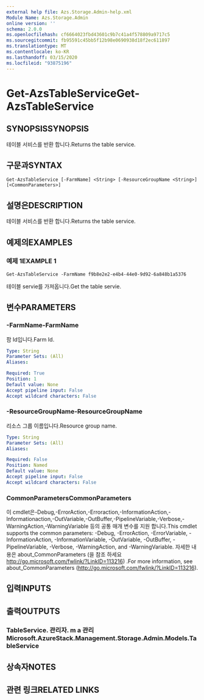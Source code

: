 ```yaml
---
external help file: Azs.Storage.Admin-help.xml
Module Name: Azs.Storage.Admin
online version: ''
schema: 2.0.0
ms.openlocfilehash: cf6664023fbd43601c9b7c41a4f578809a9717c5
ms.sourcegitcommit: fb95591c45bb5f12b98e0690938d18f2ec611897
ms.translationtype: MT
ms.contentlocale: ko-KR
ms.lasthandoff: 03/15/2020
ms.locfileid: "93875196"
---
```

# <span data-ttu-id="b6059-101">Get-AzsTableService</span><span class="sxs-lookup"><span data-stu-id="b6059-101">Get-AzsTableService</span></span>

## <span data-ttu-id="b6059-102">SYNOPSIS</span><span class="sxs-lookup"><span data-stu-id="b6059-102">SYNOPSIS</span></span>
<span data-ttu-id="b6059-103">테이블 서비스를 반환 합니다.</span><span class="sxs-lookup"><span data-stu-id="b6059-103">Returns the table service.</span></span>

## <span data-ttu-id="b6059-104">구문과</span><span class="sxs-lookup"><span data-stu-id="b6059-104">SYNTAX</span></span>

```
Get-AzsTableService [-FarmName] <String> [-ResourceGroupName <String>] [<CommonParameters>]
```

## <span data-ttu-id="b6059-105">설명은</span><span class="sxs-lookup"><span data-stu-id="b6059-105">DESCRIPTION</span></span>
<span data-ttu-id="b6059-106">테이블 서비스를 반환 합니다.</span><span class="sxs-lookup"><span data-stu-id="b6059-106">Returns the table service.</span></span>

## <span data-ttu-id="b6059-107">예제의</span><span class="sxs-lookup"><span data-stu-id="b6059-107">EXAMPLES</span></span>

### <span data-ttu-id="b6059-108">예제 1</span><span class="sxs-lookup"><span data-stu-id="b6059-108">EXAMPLE 1</span></span>
```
Get-AzsTableService -FarmName f9b8e2e2-e4b4-44e0-9d92-6a848b1a5376
```

<span data-ttu-id="b6059-109">테이블 servie를 가져옵니다.</span><span class="sxs-lookup"><span data-stu-id="b6059-109">Get the table servie.</span></span>

## <span data-ttu-id="b6059-110">변수</span><span class="sxs-lookup"><span data-stu-id="b6059-110">PARAMETERS</span></span>

### <span data-ttu-id="b6059-111">-FarmName</span><span class="sxs-lookup"><span data-stu-id="b6059-111">-FarmName</span></span>
<span data-ttu-id="b6059-112">팜 Id입니다.</span><span class="sxs-lookup"><span data-stu-id="b6059-112">Farm Id.</span></span>

```yaml
Type: String
Parameter Sets: (All)
Aliases:

Required: True
Position: 1
Default value: None
Accept pipeline input: False
Accept wildcard characters: False
```

### <span data-ttu-id="b6059-113">-ResourceGroupName</span><span class="sxs-lookup"><span data-stu-id="b6059-113">-ResourceGroupName</span></span>
<span data-ttu-id="b6059-114">리소스 그룹 이름입니다.</span><span class="sxs-lookup"><span data-stu-id="b6059-114">Resource group name.</span></span>

```yaml
Type: String
Parameter Sets: (All)
Aliases:

Required: False
Position: Named
Default value: None
Accept pipeline input: False
Accept wildcard characters: False
```

### <span data-ttu-id="b6059-115">CommonParameters</span><span class="sxs-lookup"><span data-stu-id="b6059-115">CommonParameters</span></span>
<span data-ttu-id="b6059-116">이 cmdlet은-Debug,-ErrorAction,-Erroraction,-InformationAction,-Informationaction,-OutVariable,-OutBuffer,-PipelineVariable,-Verbose,-WarningAction,-WarningVariable 등의 공통 매개 변수를 지원 합니다.</span><span class="sxs-lookup"><span data-stu-id="b6059-116">This cmdlet supports the common parameters: -Debug, -ErrorAction, -ErrorVariable, -InformationAction, -InformationVariable, -OutVariable, -OutBuffer, -PipelineVariable, -Verbose, -WarningAction, and -WarningVariable.</span></span> <span data-ttu-id="b6059-117">자세한 내용은 about_CommonParameters (을 참조 하세요 http://go.microsoft.com/fwlink/?LinkID=113216) .</span><span class="sxs-lookup"><span data-stu-id="b6059-117">For more information, see about_CommonParameters (http://go.microsoft.com/fwlink/?LinkID=113216).</span></span>

## <span data-ttu-id="b6059-118">입력</span><span class="sxs-lookup"><span data-stu-id="b6059-118">INPUTS</span></span>

## <span data-ttu-id="b6059-119">출력</span><span class="sxs-lookup"><span data-stu-id="b6059-119">OUTPUTS</span></span>

### <span data-ttu-id="b6059-120">TableService. 관리자. m a 관리</span><span class="sxs-lookup"><span data-stu-id="b6059-120">Microsoft.AzureStack.Management.Storage.Admin.Models.TableService</span></span>

## <span data-ttu-id="b6059-121">상속자</span><span class="sxs-lookup"><span data-stu-id="b6059-121">NOTES</span></span>

## <span data-ttu-id="b6059-122">관련 링크</span><span class="sxs-lookup"><span data-stu-id="b6059-122">RELATED LINKS</span></span>
